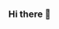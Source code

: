 ### Hi there 👋

<!--
**kamandacodes/kamandacodes** is a ✨ _special_ ✨ repository because its `README.md` (this file) appears on your GitHub profile.

Here are some ideas to get you started:

- 🔭 I’m currently working on a CMS created with Wagtail...
- 🌱 I’m currently learning the Rust Language which I believe is going to be the systems language of the future...
- 👯 I’m looking to collaborate on open source projects based on Python and JavaScript. I am particularly interested in Machine Learning...
- 🤔 I’m looking for help with getting better with Typescript so that means more contributions even though it might be a bit of a learning curve...
- 💬 Ask me about Python. Its my first programming language so I am very comfortable with it. I am aiming for the Zen mode...
- 📫 How to reach me: You can reach me on Twitter, Telegram and Instagram @kamandacodes
- 😄 Pronouns: ...
- ⚡ Fun fact: I am a cinematographer when I am not coding. It helps to give a colourful view to life :purple_heart:
-->
